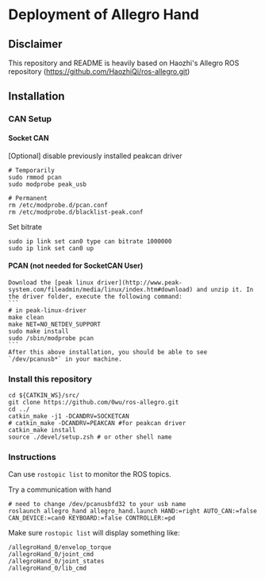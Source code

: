 # Deployment of Allegro Hand

## Disclaimer

This repository and README is heavily based on Haozhi's Allegro ROS repository (https://github.com/HaozhiQi/ros-allegro.git)

## Installation

### CAN Setup

#### Socket CAN
  [Optional] disable previously installed peakcan driver
  ```
  # Temporarily
  sudo rmmod pcan
  sudo modprobe peak_usb

  # Permanent
  rm /etc/modprobe.d/pcan.conf
  rm /etc/modprobe.d/blacklist-peak.conf
  ```

  Set bitrate
  ```
  sudo ip link set can0 type can bitrate 1000000
  sudo ip link set can0 up
  ```


#### PCAN (not needed for SocketCAN User)

    Download the [peak linux driver](http://www.peak-system.com/fileadmin/media/linux/index.htm#download) and unzip it. In the driver folder, execute the following command:
    ```
    # in peak-linux-driver
    make clean
    make NET=NO_NETDEV_SUPPORT
    sudo make install
    sudo /sbin/modprobe pcan
    ```
    After this above installation, you should be able to see `/dev/pcanusb*` in your machine.


### Install this repository

```
cd ${CATKIN_WS}/src/
git clone https://github.com/0wu/ros-allegro.git
cd ../
catkin_make -j1 -DCANDRV=SOCKETCAN
# catkin_make -DCANDRV=PEAKCAN #for peakcan driver
catkin_make install
source ./devel/setup.zsh # or other shell name
```

### Instructions

Can use `rostopic list` to monitor the ROS topics.

Try a communication with hand
```
# need to change /dev/pcanusbfd32 to your usb name
roslaunch allegro_hand allegro_hand.launch HAND:=right AUTO_CAN:=false CAN_DEVICE:=can0 KEYBOARD:=false CONTROLLER:=pd
```

Make sure `rostopic list` will display something like:
```shell
/allegroHand_0/envelop_torque
/allegroHand_0/joint_cmd
/allegroHand_0/joint_states
/allegroHand_0/lib_cmd
```
